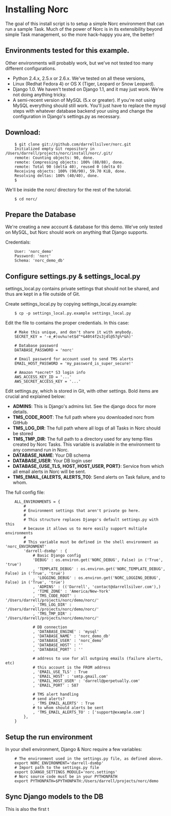 # Installing Norc

The goal of this install script is to setup a simple Norc environment that can run a sample Task.  Much of the power of Norc is in its extensibility beyond simple Task management, so the more hack-happy you are, the better!

## Environments tested for this example.
Other environments will probably work, but we've not tested too many different configurations.

 * Python 2.4.x, 2.5.x or 2.6.x.   We've tested on all these versions, 
 * Linux (Redhat Fedora 4) or OS X (Tiger, Leopard or Snow Leopard).
 * Django 1.0.  We haven't tested on Django 1.1, and it may just work. We're not doing anything tricky.
 * A semi-recent version of MySQL (5.x or greater).  If you're not using MySQL everything should still work.  You'll just have to replace the mysql steps with whatever database backend your using and change the configuration in Django's settings.py as necessary.


## Download:

        $ git clone git://github.com/darrellsilver/norc.git
        Initialized empty Git repository in /Users/darrell/projects/norc/install/norc/.git/
        remote: Counting objects: 90, done.
        remote: Compressing objects: 100% (88/88), done.
        remote: Total 90 (delta 40), reused 0 (delta 0)
        Receiving objects: 100% (90/90), 59.70 KiB, done.
        Resolving deltas: 100% (40/40), done.
        $

We'll be inside the norc/ directory for the rest of the tutorial.

        $ cd norc/


## Prepare the Database

We're creating a new account & database for this demo.  We've only tested on MySQL, but Norc should work on anything that Django supports.

Credentials:

        User: 'norc_demo'
        Password: 'norc'
        Schema: 'norc_demo_db'

## Configure settings.py & settings_local.py

settings_local.py contains private settings that should not be shared, and thus are kept in a file outside of Git.

Create settings_local.py by copying settings_local.py.example:

        $ cp -p settings_local.py.example settings_local.py

Edit the file to contains the proper credentials.  In this case:

        # Make this unique, and don't share it with anybody.
        SECRET_KEY = '-e_#)ou%u!et$d^*&40t4f2s3jdl@57g%*&h)'

        # Database password
        DATABASE_PASSWORD = 'norc'

        # Email password for account used to send TMS alerts
        EMAIL_HOST_PASSWORD = 'my_password_is_super_secure!'

        # Amazon *secret* S3 login info
        AWS_ACCESS_KEY_ID = '...'
        AWS_SECRET_ACCESS_KEY = '...'

Edit settings.py, which is stored in Git, with other settings.  Bold items are crucial and explained below:

 * **ADMINS**: This is Django's admins list. See the django docs for more details.
 * **TMS_CODE_ROOT**: The full path where you downloaded norc from GitHub
 * **TMS_LOG_DIR**: The full path where all logs of all Tasks in Norc should be stored
 * **TMS_TMP_DIR**: The full path to a directory used for any temp files created by Norc Tasks.  This variable is available in the environment to any command run in Norc.
 * **DATABASE_NAME**: Your DB schema
 * **DATABASE_USER**: Your DB login user
 * **DATABASE_{USE_TLS, HOST, HOST_USER, PORT}**: Service from which all email alerts in Norc will be sent.
 * **TMS_EMAIL_{ALERTS, ALERTS_TO}**: Send alerts on Task failure, and to whom.

The full config file:

        ALL_ENVIRONMENTS = {
            #
            # Environment settings that aren't private go here.
            #
            # This structure replaces Django's default settings.py with this
            # because it allows us to more easily support multiple environments
            #
            # This variable must be defined in the shell environment as 'norc_ENVIRONMENT'
            'darrell-dsmbp' : {
                # Basic Django config
                'DEBUG' : os.environ.get('NORC_DEBUG', False) in ('True', 'true')
                , 'TEMPLATE_DEBUG' : os.environ.get('NORC_TEMPLATE_DEBUG', False) in ('True', 'true')
                , 'LOGGING_DEBUG' : os.environ.get('NORC_LOGGING_DEBUG', False) in ('True', 'true')
                , 'ADMINS' : (('Darrell', 'contact@darrellsilver.com'),)
                , 'TIME_ZONE' : 'America/New-York'
                , 'TMS_CODE_ROOT' : '/Users/darrell/projects/norc/demo/norc/'
                , 'TMS_LOG_DIR' : '/Users/darrell/projects/norc/demo/norc/'
                , 'TMS_TMP_DIR' : '/Users/darrell/projects/norc/demo/norc/'
        
                # DB connection
                , 'DATABASE_ENGINE' : 'mysql'
                , 'DATABASE_NAME' : 'norc_demo_db'
                , 'DATABASE_USER' : 'norc_demo'
                , 'DATABASE_HOST' : ''
                , 'DATABASE_PORT' : ''
        
                # address to use for all outgoing emails (failure alerts, etc)
                # this account is the FROM address
                , 'EMAIL_USE_TLS' : True
                , 'EMAIL_HOST' : 'smtp.gmail.com'
                , 'EMAIL_HOST_USER' : 'darrell@perpetually.com'
                , 'EMAIL_PORT' : 587
        
                # TMS alert handling
                # send alerts?
                , 'TMS_EMAIL_ALERTS' : True
                # to whom should alerts be sent
                , 'TMS_EMAIL_ALERTS_TO' : ['support@example.com']
            },
        }


## Setup the run environment

In your shell environment, Django & Norc require a few variables:

        # The environment used in the settings.py file, as defined above.
        export NORC_ENVIRONMENT='darrell-dsmbp'
        # Import path to the settings.py file
        export DJANGO_SETTINGS_MODULE='norc.settings'
        # Norc source code must be in your PYTHONPATH
        export PYTHONPATH=$PYTHONPATH:/Users/darrell/projects/norc/demo


## Sync Django models to the DB

This is also the first t

